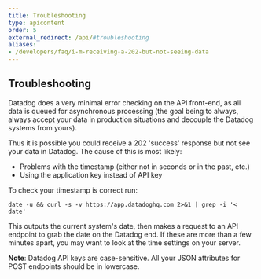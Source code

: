 ```yaml
---
title: Troubleshooting
type: apicontent
order: 5
external_redirect: /api/#troubleshooting
aliases:
- /developers/faq/i-m-receiving-a-202-but-not-seeing-data
---
```


## Troubleshooting

Datadog does a very minimal error checking on the API front-end, as all data is queued for asynchronous processing (the goal being to always, always accept your data in production situations and decouple the Datadog systems from yours).

Thus it is possible you could receive a 202 'success' response but not see your data in Datadog. The cause of this is most likely:

*   Problems with the timestamp (either not in seconds or in the past, etc.)
*   Using the application key instead of API key

To check your timestamp is correct run:

`date -u && curl -s -v https://app.datadoghq.com 2>&1 | grep -i '< date'`

This outputs the current system's date, then makes a request to an API endpoint to grab the date on the Datadog end. If these are more than a few minutes apart, you may want to look at the time settings on your server.

**Note**: Datadog API keys are case-sensitive. All your JSON attributes for POST endpoints should be in lowercase.
